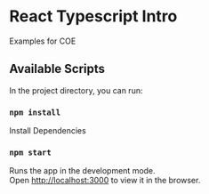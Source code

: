 # React Typescript Intro

Examples for COE

## Available Scripts

In the project directory, you can run:

### `npm install`

Install Dependencies

### `npm start`

Runs the app in the development mode.\
Open [http://localhost:3000](http://localhost:3000) to view it in the browser.
